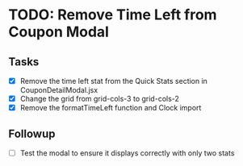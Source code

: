 # TODO: Remove Time Left from Coupon Modal

## Tasks
- [x] Remove the time left stat from the Quick Stats section in CouponDetailModal.jsx
- [x] Change the grid from grid-cols-3 to grid-cols-2
- [x] Remove the formatTimeLeft function and Clock import

## Followup
- [ ] Test the modal to ensure it displays correctly with only two stats

